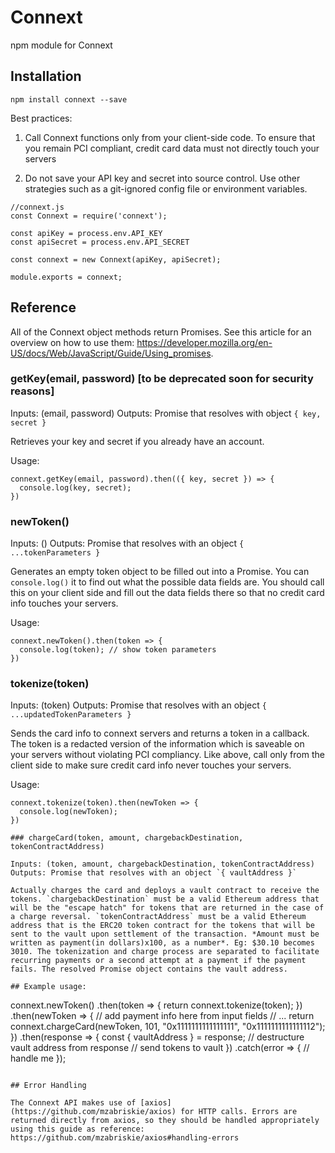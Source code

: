 # Connext
npm module for Connext

## Installation

`npm install connext --save`

Best practices:

1) Call Connext functions only from your client-side code. To ensure that you remain PCI compliant, credit card data must not directly touch your servers

2) Do not save your API key and secret into source control. Use other strategies such as a git-ignored config file or environment variables.

```
//connext.js
const Connext = require('connext');

const apiKey = process.env.API_KEY
const apiSecret = process.env.API_SECRET

const connext = new Connext(apiKey, apiSecret);

module.exports = connext;
```

## Reference

All of the Connext object methods return Promises. See this article for an overview on how to use them: https://developer.mozilla.org/en-US/docs/Web/JavaScript/Guide/Using_promises.

### getKey(email, password) [to be deprecated soon for security reasons]

Inputs: (email, password)
Outputs: Promise that resolves with object `{ key, secret }`

Retrieves your key and secret if you already have an account.

Usage:

```
connext.getKey(email, password).then(({ key, secret }) => {
  console.log(key, secret);
})
```

### newToken()

Inputs: ()
Outputs: Promise that resolves with an object `{ ...tokenParameters }`

Generates an empty token object to be filled out into a Promise. You can `console.log()` it to find out what the possible data fields are. You should call this on your client side and fill out the data fields there so that no credit card info touches your servers.

Usage:

```
connext.newToken().then(token => {
  console.log(token); // show token parameters
})
```

### tokenize(token)

Inputs: (token)
Outputs: Promise that resolves with an object `{ ...updatedTokenParameters }`

Sends the card info to connext servers and returns a token in a callback. The token is a redacted version of the information which is saveable on your servers without violating PCI compliancy. Like above, call only from the client side to make sure credit card info never touches your servers.

Usage:

```
connext.tokenize(token).then(newToken => {
  console.log(newToken);
})

### chargeCard(token, amount, chargebackDestination, tokenContractAddress)

Inputs: (token, amount, chargebackDestination, tokenContractAddress)
Outputs: Promise that resolves with an object `{ vaultAddress }`

Actually charges the card and deploys a vault contract to receive the tokens. `chargebackDestination` must be a valid Ethereum address that will be the "escape hatch" for tokens that are returned in the case of a charge reversal. `tokenContractAddress` must be a valid Ethereum address that is the ERC20 token contract for the tokens that will be sent to the vault upon settlement of the transaction. *Amount must be written as payment(in dollars)x100, as a number*. Eg: $30.10 becomes 3010. The tokenization and charge process are separated to facilitate recurring payments or a second attempt at a payment if the payment fails. The resolved Promise object contains the vault address.

## Example usage:

```
connext.newToken()
  .then(token => {
    return connext.tokenize(token);
  })
  .then(newToken => {
    // add payment info here from input fields
    // ...
    return connext.chargeCard(newToken, 101, "0x1111111111111111", "0x1111111111111112");
  })
  .then(response => {
    const { vaultAddress } = response; // destructure vault address from response
    // send tokens to vault
  })
  .catch(error => {
    // handle me
  });
```

## Error Handling

The Connext API makes use of [axios](https://github.com/mzabriskie/axios) for HTTP calls. Errors are returned directly from axios, so they should be handled appropriately using this guide as reference: https://github.com/mzabriskie/axios#handling-errors
